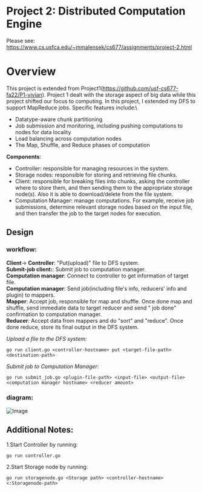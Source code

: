 # Project 2: Distributed Computation Engine

Please see: https://www.cs.usfca.edu/~mmalensek/cs677/assignments/project-2.html



# Overview
This project is extended from Project1(https://github.com/usf-cs677-fa22/P1-vivian). Project 1 dealt with the storage aspect of big data while  this project shifted our focus to computing. In this project, I extended my DFS to support MapReduce jobs. Specific features include:\
* Datatype-aware chunk partitioning
* Job submission and monitoring, including pushing computations to nodes for data locality
* Load balancing across computation nodes
* The Map, Shuffle, and Reduce phases of computation


**Components**:
 - Controller: responsible for managing resources in the system.
 - Storage nodes: responsible for storing and retrieving file chunks.
 - Client: responsible for breaking files into chunks, asking the controller where to store them, and then sending them to the appropriate storage node(s). Also it is able to download/delete from the file system.
 - Computation Manager: manage computations. For example, receive job submissions, determine relevant storage nodes based on the input file, and then transfer the job to the target nodes for execution.


## Design

### workflow:

**Client**-> **Controller**: "Put(upload)" file to DFS system.\
**Submit-job client:**: Submit job to computation manager.\
**Computation manager**: Connect to controller to get information of target file.\
**Computation manager**: Send job(including file's info, reducers' info and plugin) to mappers.\
**Mapper**: Accept job, responsible for map and shuffle. Once done map and shuffle, send immediate data to target reducer and send " job done" confirmation to computation manager.\
**Reducer**: Accept data from mappers and do "sort" and "reduce". Once done reduce, store its final output in the DFS system.

*Upload a file to the DFS system:*
```
go run client.go <controller-hostname> put <target-file-path> <destination-path>
```

*Submit job to Computation Manager:*
```
go run submit_job.go <plugin-file-path> <input-file> <output-file> <computation manager hostname> <reducer amount>
```



### diagram:
![Image](https://user-images.githubusercontent.com/86545567/201746764-9417c7c2-30fd-4e88-bb41-bbc67f312cd4.png)




## Additional Notes:
1.Start Controller by running:
```
go run controller.go
```

2.Start Storage node by running:
```
go run storagenode.go <Storage path> <controller-hostname> <:Storagenode-path>
```

